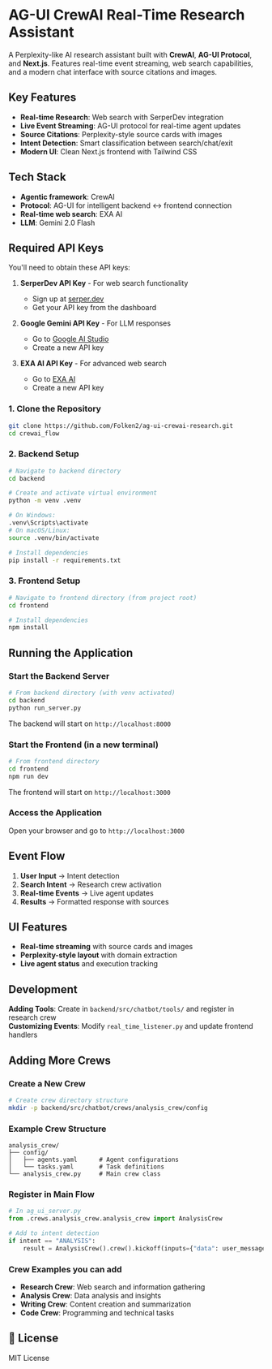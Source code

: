 # AG-UI CrewAI Real-Time Research Assistant

A Perplexity-like AI research assistant built with **CrewAI**, **AG-UI Protocol**, and **Next.js**. Features real-time event streaming, web search capabilities, and a modern chat interface with source citations and images.



## Key Features

- **Real-time Research**: Web search with SerperDev integration
- **Live Event Streaming**: AG-UI protocol for real-time agent updates
- **Source Citations**: Perplexity-style source cards with images
- **Intent Detection**: Smart classification between search/chat/exit
- **Modern UI**: Clean Next.js frontend with Tailwind CSS

## Tech Stack

- **Agentic framework**: CrewAI
- **Protocol**: AG-UI for intelligent backend <-> frontend connection
- **Real-time web search**: EXA AI
- **LLM**: Gemini 2.0 Flash 

## Required API Keys

You'll need to obtain these API keys:

1. **SerperDev API Key** - For web search functionality
   - Sign up at [serper.dev](https://serper.dev)
   - Get your API key from the dashboard

2. **Google Gemini API Key** - For LLM responses
   - Go to [Google AI Studio](https://aistudio.google.com/)
   - Create a new API key
  
3. **EXA AI API Key** - For advanced web search
   - Go to [EXA AI](https://exa.ai/)
   - Create a new API key


### 1. Clone the Repository
```bash
git clone https://github.com/Folken2/ag-ui-crewai-research.git
cd crewai_flow
```

### 2. Backend Setup

```bash
# Navigate to backend directory
cd backend

# Create and activate virtual environment
python -m venv .venv

# On Windows:
.venv\Scripts\activate
# On macOS/Linux:
source .venv/bin/activate

# Install dependencies
pip install -r requirements.txt
```

### 3. Frontend Setup

```bash
# Navigate to frontend directory (from project root)
cd frontend

# Install dependencies
npm install
```

## Running the Application

### Start the Backend Server
```bash
# From backend directory (with venv activated)
cd backend
python run_server.py
```

The backend will start on `http://localhost:8000`

### Start the Frontend (in a new terminal)
```bash
# From frontend directory
cd frontend
npm run dev
```

The frontend will start on `http://localhost:3000`

### Access the Application
Open your browser and go to `http://localhost:3000`


## Event Flow

1. **User Input** → Intent detection
2. **Search Intent** → Research crew activation  
3. **Real-time Events** → Live agent updates
4. **Results** → Formatted response with sources

## UI Features

- **Real-time streaming** with source cards and images
- **Perplexity-style layout** with domain extraction
- **Live agent status** and execution tracking


## Development

**Adding Tools**: Create in `backend/src/chatbot/tools/` and register in research crew  
**Customizing Events**: Modify `real_time_listener.py` and update frontend handlers  


## Adding More Crews

### Create a New Crew
```bash
# Create crew directory structure
mkdir -p backend/src/chatbot/crews/analysis_crew/config
```

### Example Crew Structure
```
analysis_crew/
├── config/
│   ├── agents.yaml      # Agent configurations
│   └── tasks.yaml       # Task definitions
└── analysis_crew.py     # Main crew class
```

### Register in Main Flow
```python
# In ag_ui_server.py
from .crews.analysis_crew.analysis_crew import AnalysisCrew

# Add to intent detection
if intent == "ANALYSIS":
    result = AnalysisCrew().crew().kickoff(inputs={"data": user_message})
```

### Crew Examples you can add
- **Research Crew**: Web search and information gathering
- **Analysis Crew**: Data analysis and insights
- **Writing Crew**: Content creation and summarization
- **Code Crew**: Programming and technical tasks

## 📄 License

MIT License



